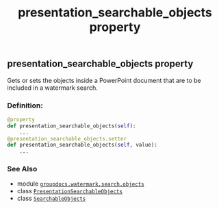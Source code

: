 ﻿---
title: presentation_searchable_objects property
second_title: GroupDocs.Watermark for Python via .NET API References
description: 
type: docs
url: /python-net/groupdocs.watermark.search.objects/searchableobjects/presentation_searchable_objects/
is_root: false
weight: 60
---

## presentation_searchable_objects property


Gets or sets the objects inside a PowerPoint document that are to be included in a watermark search.
### Definition:
```python
@property
def presentation_searchable_objects(self):
    ...
@presentation_searchable_objects.setter
def presentation_searchable_objects(self, value):
    ...
```

### See Also
* module [`groupdocs.watermark.search.objects`](../../)
* class [`PresentationSearchableObjects`](/watermark/python-net/groupdocs.watermark.search.objects/presentationsearchableobjects)
* class [`SearchableObjects`](/watermark/python-net/groupdocs.watermark.search.objects/searchableobjects)
